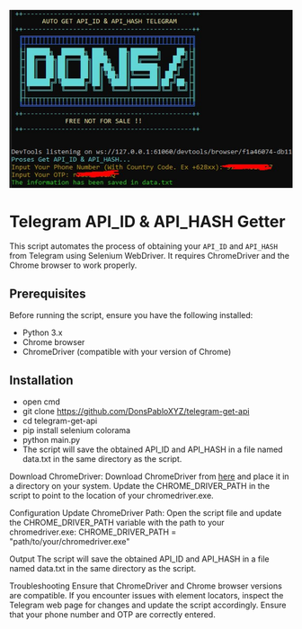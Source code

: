 ![alt text](https://github.com/DonsPabloXYZ/telegram-get-api/blob/main/Screenshot_59.jpg)

# Telegram API_ID & API_HASH Getter

This script automates the process of obtaining your `API_ID` and `API_HASH` from Telegram using Selenium WebDriver. It requires ChromeDriver and the Chrome browser to work properly.

## Prerequisites

Before running the script, ensure you have the following installed:

- Python 3.x
- Chrome browser
- ChromeDriver (compatible with your version of Chrome)

## Installation

- open cmd
- git clone https://github.com/DonsPabloXYZ/telegram-get-api
- cd telegram-get-api
- pip install selenium colorama
- python main.py
- The script will save the obtained API_ID and API_HASH in a file named data.txt in the same directory as the script.

Download ChromeDriver:
Download ChromeDriver from [here](https://developer.chrome.com/docs/chromedriver/downloads) and place it in a directory on your system. Update the CHROME_DRIVER_PATH in the script to point to the location of your chromedriver.exe.

Configuration
Update ChromeDriver Path:
Open the script file and update the CHROME_DRIVER_PATH variable with the path to your chromedriver.exe:
CHROME_DRIVER_PATH = "path/to/your/chromedriver.exe"

Output
The script will save the obtained API_ID and API_HASH in a file named data.txt in the same directory as the script.

Troubleshooting
Ensure that ChromeDriver and Chrome browser versions are compatible.
If you encounter issues with element locators, inspect the Telegram web page for changes and update the script accordingly.
Ensure that your phone number and OTP are correctly entered.
